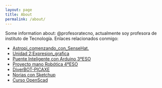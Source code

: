 ```yaml
---
layout: page
title: About
permalink: /about/
---
```


Some information about: @profesoratecno, actualmente soy profesora de instituto de Tecnología. 
Enlaces relacionados conmigo:

- [Astropi_comenzando_con_SenseHat.](https://github.com/profesoratecno/Astropi_comenzando_con_SenseHat)
- [Unidad 2:Expresion_grafica](https://github.com/profesoratecno/Unidad_2-Expresion_grafica)
- [Puente Inteligente con Arduino 3ºESO](https://github.com/profesoratecno/Puente-Inteligente-con-Arduino)
- [Proyecto mano Robótica 4ºESO](https://github.com/profesoratecno/Proyecto-mano-robotica)
- [DiverBOT-PICAXE](https://github.com/profesoratecno/DiverBOT-PICAXE)
- [Norias con Sketchup](https://github.com/profesoratecno/Norias-con-Sketchup)
- [Curso OpenScad](https://github.com/profesoratecno/curso-openscad)



